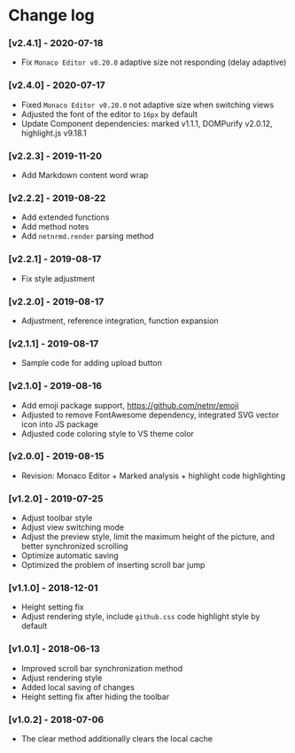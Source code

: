 ﻿# Change log

### [v2.4.1] - 2020-07-18
- Fix `Monaco Editor v0.20.0` adaptive size not responding (delay adaptive)

### [v2.4.0] - 2020-07-17
- Fixed `Monaco Editor v0.20.0` not adaptive size when switching views
- Adjusted the font of the editor to `16px` by default
- Update Component dependencies: marked v1.1.1, DOMPurify v2.0.12, highlight.js v9.18.1

### [v2.2.3] - 2019-11-20
- Add Markdown content word wrap

### [v2.2.2] - 2019-08-22
- Add extended functions
- Add method notes
- Add `netnrmd.render` parsing method

### [v2.2.1] - 2019-08-17
- Fix style adjustment

### [v2.2.0] - 2019-08-17
- Adjustment, reference integration, function expansion

### [v2.1.1] - 2019-08-17
- Sample code for adding upload button

### [v2.1.0] - 2019-08-16
- Add emoji package support, https://github.com/netnr/emoji
- Adjusted to remove FontAwesome dependency, integrated SVG vector icon into JS package
- Adjusted code coloring style to VS theme color

### [v2.0.0] - 2019-08-15
- Revision: Monaco Editor + Marked analysis + highlight code highlighting

### [v1.2.0] - 2019-07-25
- Adjust toolbar style
- Adjust view switching mode
- Adjust the preview style, limit the maximum height of the picture, and better synchronized scrolling
- Optimize automatic saving
- Optimized the problem of inserting scroll bar jump

### [v1.1.0] - 2018-12-01
- Height setting fix
- Adjust rendering style, include `github.css` code highlight style by default

### [v1.0.1] - 2018-06-13
- Improved scroll bar synchronization method
- Adjust rendering style
- Added local saving of changes
- Height setting fix after hiding the toolbar

### [v1.0.2] - 2018-07-06
- The clear method additionally clears the local cache